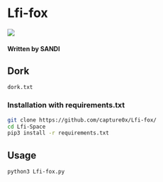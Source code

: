 # Lfi-fox
<img src="https://i.imgur.com/glFl6DX.png"></img>

#### Written by SANDI

## Dork
```
dork.txt
```

### Installation with requirements.txt

```bash
git clone https://github.com/capture0x/Lfi-fox/
cd Lfi-Space
pip3 install -r requirements.txt
```

## Usage 

```bash
python3 Lfi-fox.py
```
